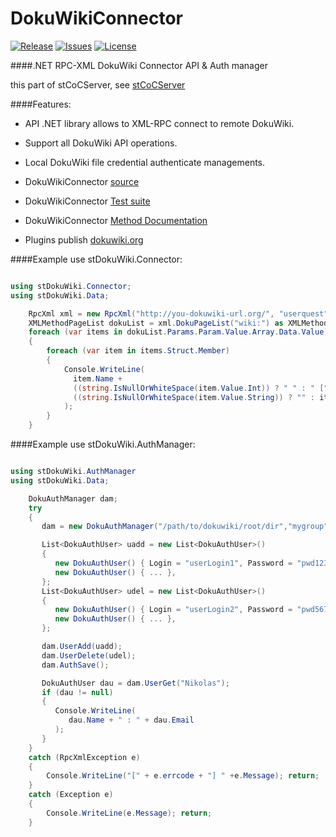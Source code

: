 # DokuWikiConnector
[![Release](https://img.shields.io/github/release/PetersSharp/DokuWikiConnector.svg?style=flat)](https://github.com/PetersSharp/DokuWikiConnector/releases/latest)
[![Issues](https://img.shields.io/github/issues/PetersSharp/stCoCServer.svg?style=flat)](https://github.com/PetersSharp/stCoCServer/issues)
[![License](http://img.shields.io/:license-mit-blue.svg)](https://github.com/PetersSharp/stCoCServer/blob/master/LICENSE)

####.NET RPC-XML DokuWiki Connector API &amp; Auth manager

 this part of stCoCServer, see [stCoCServer](https://github.com/PetersSharp/stCoCServer)

####Features:

* API .NET library allows to XML-RPC connect to remote DokuWiki.
* Support all DokuWiki API operations.
* Local DokuWiki file credential authenticate managements.

* DokuWikiConnector [source](https://github.com/PetersSharp/stCoCServer/tree/master/stCoCServer/stExtLib/stDokuWikiConnector-dll)
* DokuWikiConnector [Test suite](https://github.com/PetersSharp/stCoCServer/tree/master/stCoCServer/stTest/TestDokuWikiConnector)
* DokuWikiConnector [Method Documentation](https://github.com/PetersSharp/stCoCServer/tree/master/stCoCServer/stExtLib/stDokuWikiConnector-dll/Doc)
* Plugins publish   [dokuwiki.org](https://www.dokuwiki.org/plugins:stdokuwikiconnector?s[]=dokuwikiconnector)

####Example use stDokuWiki.Connector:

```csharp

using stDokuWiki.Connector;
using stDokuWiki.Data;

    RpcXml xml = new RpcXml("http://you-dokuwiki-url.org/", "userquest", "userquest");
    XMLMethodPageList dokuList = xml.DokuPageList("wiki:") as XMLMethodPageList;
    foreach (var items in dokuList.Params.Param.Value.Array.Data.Value)
    {
        foreach (var item in items.Struct.Member)
        {
            Console.WriteLine(
              item.Name +
              ((string.IsNullOrWhiteSpace(item.Value.Int)) ? " " : " [" + item.Value.Int + "] ") +
              ((string.IsNullOrWhiteSpace(item.Value.String)) ? "" : item.Value.String)
            );
        }
    }

```

####Example use stDokuWiki.AuthManager:

```csharp

using stDokuWiki.AuthManager
using stDokuWiki.Data;

    DokuAuthManager dam;
    try
    {
       dam = new DokuAuthManager("/path/to/dokuwiki/root/dir","mygroup");

       List<DokuAuthUser> uadd = new List<DokuAuthUser>()
       {
          new DokuAuthUser() { Login = "userLogin1", Password = "pwd1234", Name = "Nikolas", Email = "Nikolas@nomail.com", Group = "personalGroup"},
          new DokuAuthUser() { ... },
       };
       List<DokuAuthUser> udel = new List<DokuAuthUser>()
       {
          new DokuAuthUser() { Login = "userLogin2", Password = "pwd5678", Name = "Tim", Email = "Tim@nomail.com", Group = "allGroup"},
          new DokuAuthUser() { ... },
       };

       dam.UserAdd(uadd);
       dam.UserDelete(udel);
       dam.AuthSave();

       DokuAuthUser dau = dam.UserGet("Nikolas");
       if (dau != null)
       {
          Console.WriteLine(
             dau.Name + " : " + dau.Email
          );
       }
    }
    catch (RpcXmlException e)
    {
        Console.WriteLine("[" + e.errcode + "] " +e.Message); return;
    }
    catch (Exception e)
    {
        Console.WriteLine(e.Message); return;
    }

```
